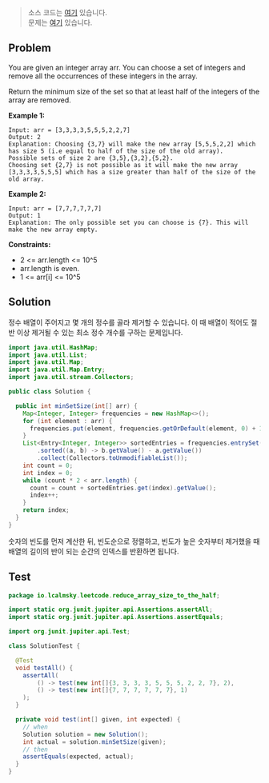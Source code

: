 > 소스 코드는 [여기](https://github.com/lcalmsky/leetcode/blob/master/src/main/java/io/lcalmsky/leetcode/reduce_array_size_to_the_half/Solution.java) 있습니다.  
> 문제는 [여기](https://leetcode.com/problems/reduce-array-size-to-the-half/) 있습니다.

## Problem

You are given an integer array arr. You can choose a set of integers and remove all the occurrences of these integers in the array.

Return the minimum size of the set so that at least half of the integers of the array are removed.

**Example 1:**
```text
Input: arr = [3,3,3,3,5,5,5,2,2,7]
Output: 2
Explanation: Choosing {3,7} will make the new array [5,5,5,2,2] which has size 5 (i.e equal to half of the size of the old array).
Possible sets of size 2 are {3,5},{3,2},{5,2}.
Choosing set {2,7} is not possible as it will make the new array [3,3,3,3,5,5,5] which has a size greater than half of the size of the old array.
```

**Example 2:**
```text
Input: arr = [7,7,7,7,7,7]
Output: 1
Explanation: The only possible set you can choose is {7}. This will make the new array empty.
```

**Constraints:**

* 2 <= arr.length <= 10^5
* arr.length is even.
* 1 <= arr[i] <= 10^5

## Solution

정수 배열이 주어지고 몇 개의 정수를 골라 제거할 수 있습니다. 이 때 배열이 적어도 절반 이상 제거될 수 있는 최소 정수 개수를 구하는 문제입니다.

```java
import java.util.HashMap;
import java.util.List;
import java.util.Map;
import java.util.Map.Entry;
import java.util.stream.Collectors;

public class Solution {

  public int minSetSize(int[] arr) {
    Map<Integer, Integer> frequencies = new HashMap<>();
    for (int element : arr) {
      frequencies.put(element, frequencies.getOrDefault(element, 0) + 1);
    }
    List<Entry<Integer, Integer>> sortedEntries = frequencies.entrySet().stream()
        .sorted((a, b) -> b.getValue() - a.getValue())
        .collect(Collectors.toUnmodifiableList());
    int count = 0;
    int index = 0;
    while (count * 2 < arr.length) {
      count = count + sortedEntries.get(index).getValue();
      index++;
    }
    return index;
  }
}
```

숫자의 빈도를 먼저 계산한 뒤, 빈도순으로 정렬하고, 빈도가 높은 숫자부터 제거했을 때 배열의 길이의 반이 되는 순간의 인덱스를 반환하면 됩니다. 



## Test

```java
package io.lcalmsky.leetcode.reduce_array_size_to_the_half;

import static org.junit.jupiter.api.Assertions.assertAll;
import static org.junit.jupiter.api.Assertions.assertEquals;

import org.junit.jupiter.api.Test;

class SolutionTest {

  @Test
  void testAll() {
    assertAll(
        () -> test(new int[]{3, 3, 3, 3, 5, 5, 5, 2, 2, 7}, 2),
        () -> test(new int[]{7, 7, 7, 7, 7, 7}, 1)
    );
  }

  private void test(int[] given, int expected) {
    // when
    Solution solution = new Solution();
    int actual = solution.minSetSize(given);
    // then
    assertEquals(expected, actual);
  }
}
```
